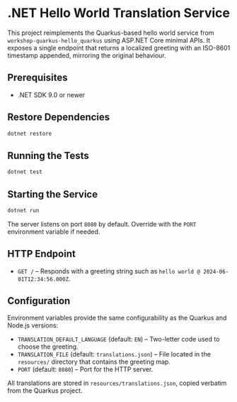 # .NET Hello World Translation Service

This project reimplements the Quarkus-based hello world service from `workshop-quarkus-hello_quarkus` using ASP.NET Core minimal APIs. It exposes a single endpoint that returns a localized greeting with an ISO-8601 timestamp appended, mirroring the original behaviour.

## Prerequisites
- .NET SDK 9.0 or newer

## Restore Dependencies
```bash
dotnet restore
```

## Running the Tests
```bash
dotnet test
```

## Starting the Service
```bash
dotnet run
```
The server listens on port `8080` by default. Override with the `PORT` environment variable if needed.

## HTTP Endpoint
- `GET /` – Responds with a greeting string such as `hello world @ 2024-06-01T12:34:56.000Z`.

## Configuration
Environment variables provide the same configurability as the Quarkus and Node.js versions:
- `TRANSLATION_DEFAULT_LANGUAGE` (default: `EN`) – Two-letter code used to choose the greeting.
- `TRANSLATION_FILE` (default: `translations.json`) – File located in the `resources/` directory that contains the greeting map.
- `PORT` (default: `8080`) – Port for the HTTP server.

All translations are stored in `resources/translations.json`, copied verbatim from the Quarkus project.
